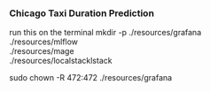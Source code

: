 ### Chicago Taxi Duration Prediction 

run this on the terminal 
mkdir -p ./resources/grafana \
         ./resources/mlflow \
         ./resources/mage \
         ./resources/localstacklstack

sudo chown -R 472:472 ./resources/grafana
